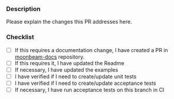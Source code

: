 ### Description

Please explain the changes this PR addresses here.

### Checklist

- [ ] If this requires a documentation change, I have created a PR in [moonbeam-docs](https://github.com/PureStake/moonbeam-docs) repository.
- [ ] If this requires it, I have updated the Readme
- [ ] If necessary, I have updated the examples
- [ ] I have verified if I need to create/update unit tests
- [ ] I have verified if I need to create/update acceptance tests
- [ ] If necessary, I have run acceptance tests on this branch in CI
